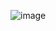 ![image](https://github.com/DaoudAkram60/youngla_clone/assets/136912477/fab33125-6885-4e0f-b957-f682671fa016)
